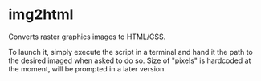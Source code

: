 # img2html
Converts raster graphics images to HTML/CSS.

To launch it, simply execute the script in a terminal and hand it the path to the desired imaged when asked to do so.
Size of "pixels" is hardcoded at the moment, will be prompted in a later version.
